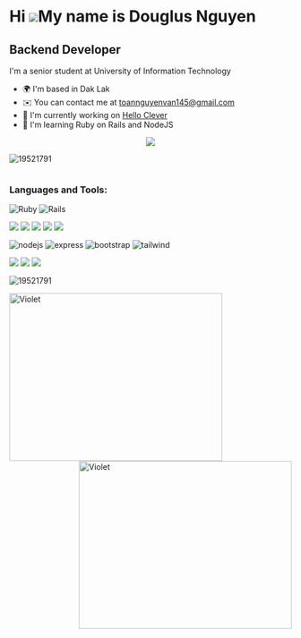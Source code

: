 Hi ![](https://user-images.githubusercontent.com/18350557/176309783-0785949b-9127-417c-8b55-ab5a4333674e.gif)My name is Douglus Nguyen
======================================================================================================================================

Backend Developer
-----------------

I'm a senior student at University of Information Technology

* 🌍  I'm based in Dak Lak
* ✉️  You can contact me at [toannguyenvan145@gmail.com](mailto:toannguyenvan145@gmail.com)
* 🚀  I'm currently working on [Hello Clever](http://helloclever.co/)
* 🧠  I'm learning Ruby on Rails and NodeJS

<p align="center">
  <img src="https://media4.giphy.com/media/HLB0nLA36GCCo6JuB5/giphy.gif?cid=ecf05e47luw9yn5wpybka2xef7ns89gdn5jwuz5g3zw5my4n&ep=v1_gifs_search&rid=giphy.gif&ct=g">
</p>

<p align="left"> <img src="https://komarev.com/ghpvc/?username=19521791&label=Profile%20views&color=0e75b6&style=flat" alt="19521791" /> </p>

<p align="left"> <a href="https://twitter.com/" target="blank"><img src="https://img.shields.io/twitter/follow/?logo=twitter&style=for-the-badge" alt="" /></a> </p>

<p align="left">
</p>
<h3 align="left">Languages and Tools:</h3>
<p align="left"> 

  <img src="https://img.shields.io/badge/Ruby-CC342D?style=for-the-badge&logo=ruby&logoColor=white" alt="Ruby">

  <img src="https://img.shields.io/badge/Ruby_on_Rails-CC0000?style=for-the-badge&logo=ruby-on-rails&logoColor=white" alt="Rails">

</p>

<p>
  <img src="https://img.shields.io/badge/python-%231572B6.svg?style=for-the-badge&logo=python&logoColor=ffdd54"/> 

  <img src="https://img.shields.io/badge/numpy-%23013243.svg?style=for-the-badge&logo=numpy&logoColor=white" /> 

  <img src="https://img.shields.io/badge/scikit--learn-%23F7931E.svg?style=for-the-badge&logo=scikit-learn&logoColor=white"/> 

  <img src="https://img.shields.io/badge/TensorFlow-%23FF6F00.svg?style=for-the-badge&logo=TensorFlow&logoColor=white"/> 

  <img src="https://img.shields.io/badge/seaborn-FCC624.svg?style=for-the-badge&logo=opencv&logoColor=black" /> 
</p>

<p>

  <img src="https://img.shields.io/badge/node.js-6DA55F?style=for-the-badge&logo=node.js&logoColor=white" alt="nodejs" >

  <img src="https://img.shields.io/badge/express.js-%23404d59.svg?style=for-the-badge&logo=express&logoColor=%2361DAFB" alt="express">

  <img src="https://img.shields.io/badge/bootstrap-%23563D7C.svg?style=for-the-badge&logo=bootstrap&logoColor=white" alt="bootstrap">

  <img src="https://img.shields.io/badge/tailwindcss-%2338B2AC.svg?style=for-the-badge&logo=tailwind-css&logoColor=white" alt="tailwind">

</p>
<p>
  <img src="https://img.shields.io/badge/javascript-%23323330.svg?style=for-the-badge&logo=javascript&logoColor=%23F7DF1E"/> 

  <img src="https://img.shields.io/badge/css3-%231572B6.svg?style=for-the-badge&logo=css3&logoColor=white"/> 

  <img src="https://img.shields.io/badge/html5-%23E34F26.svg?style=for-the-badge&logo=html5&logoColor=white"/> 
</p>



<p><img align="center" src="https://github-readme-streak-stats.herokuapp.com/?user=19521791&" alt="19521791" /></p>
<p><img align="left" alt="Violet" width="380" height="300" src="https://kenh14cdn.com/2017/10-1512978642701.gif"></p>
<p><img align="right" alt="Violet" width="380" height="300" src="https://www.icegif.com/wp-content/uploads/icegif-1721.gif"></p>



